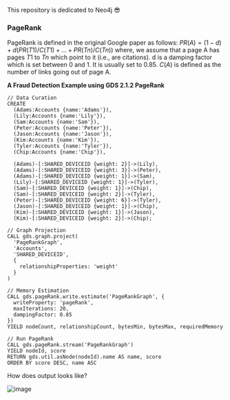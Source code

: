 This repository is dedicated to Neo4j 😎

### PageRank

PageRank is defined in the original Google paper as follows: $PR(A) = (1-d) + d (PR(T1)/C(T1) + ... + PR(Tn)/C(Tn))$ where,
we assume that a page A has pages $T1$ to $Tn$ which point to it (i.e., are citations).
d is a damping factor which is set between 0 and 1. It is usually set to 0.85.
$C(A)$ is defined as the number of links going out of page A.

**A Fraud Detection Example using GDS 2.1.2 PageRank**
```
// Data Curation
CREATE
  (Adams:Accounts {name:'Adams'}),
  (Lily:Accounts {name:'Lily'}),
  (Sam:Accounts {name:'Sam'}),
  (Peter:Accounts {name:'Peter'}),
  (Jason:Accounts {name:'Jason'}),
  (Kim:Accounts {name:'Kim'}),
  (Tyler:Accounts {name:'Tyler'}),
  (Chip:Accounts {name:'Chip'}),

  (Adams)-[:SHARED_DEVICEID {weight: 2}]->(Lily),
  (Adams)-[:SHARED_DEVICEID {weight: 3}]->(Peter),
  (Adams)-[:SHARED_DEVICEID {weight: 1}]->(Sam),
  (Lily)-[:SHARED_DEVICEID {weight: 1}]->(Tyler),
  (Sam)-[:SHARED_DEVICEID {weight: 1}]->(Chip),
  (Sam)-[:SHARED_DEVICEID {weight: 2}]->(Tyler),
  (Peter)-[:SHARED_DEVICEID {weight: 6}]->(Tyler),
  (Jason)-[:SHARED_DEVICEID {weight: 1}]->(Chip),
  (Kim)-[:SHARED_DEVICEID {weight: 1}]->(Jason),
  (Kim)-[:SHARED_DEVICEID {weight: 2}]->(Chip);
  
// Graph Projection
CALL gds.graph.project(
  'PageRankGraph',
  'Accounts',
  'SHARED_DEVICEID',
  {
    relationshipProperties: 'weight'
  }
)

// Memory Estimation
CALL gds.pageRank.write.estimate('PageRankGraph', {
  writeProperty: 'pageRank',
  maxIterations: 20,
  dampingFactor: 0.85
})
YIELD nodeCount, relationshipCount, bytesMin, bytesMax, requiredMemory

// Run PageRank
CALL gds.pageRank.stream('PageRankGraph')
YIELD nodeId, score
RETURN gds.util.asNode(nodeId).name AS name, score
ORDER BY score DESC, name ASC
```

How does output looks like?

![image](https://user-images.githubusercontent.com/46979228/183001454-21cf1a50-b8d0-456f-970d-a5cd84e7a019.png)

